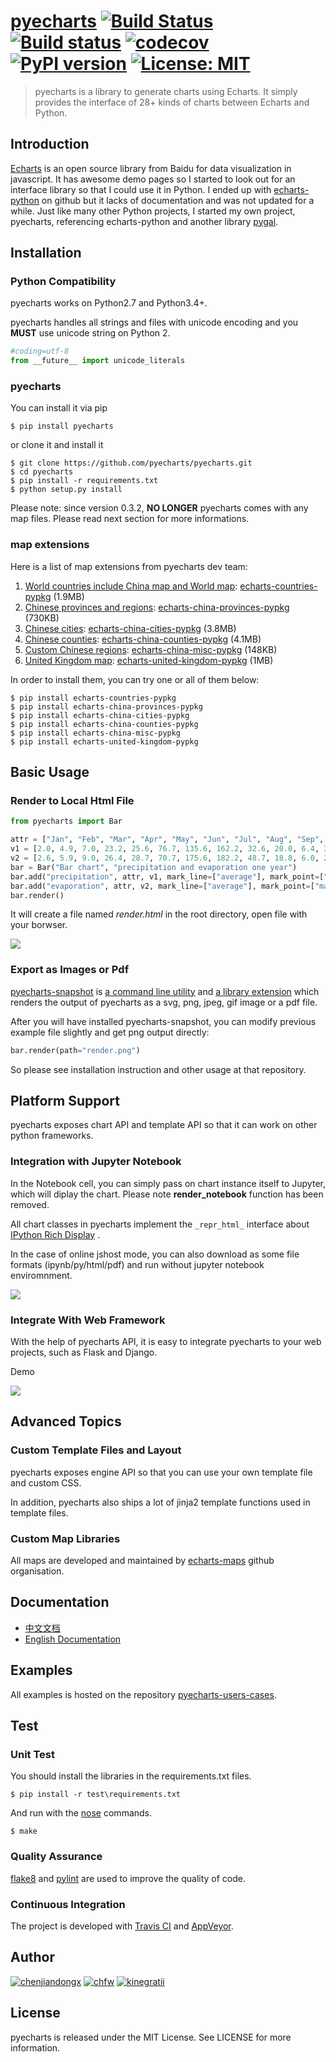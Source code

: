 # [pyecharts](https://github.com/pyecharts/pyecharts) [![Build Status](https://travis-ci.org/pyecharts/pyecharts.svg?branch=master)](https://travis-ci.org/pyecharts/pyecharts) [![Build status](https://ci.appveyor.com/api/projects/status/81cbsfjpfryv1cl8?svg=true)](https://ci.appveyor.com/project/chenjiandongx/pyecharts) [![codecov](https://codecov.io/gh/pyecharts/pyecharts/branch/master/graph/badge.svg)](https://codecov.io/gh/pyecharts/pyecharts) [![PyPI version](https://badge.fury.io/py/pyecharts.svg)](https://badge.fury.io/py/pyecharts) [![License: MIT](https://img.shields.io/badge/License-MIT-green.svg)](https://opensource.org/licenses/MIT)

> pyecharts is a library to generate charts using Echarts. It simply provides the interface of 28+ kinds of charts between Echarts and Python.


## Introduction
[Echarts](https://github.com/ecomfe/echarts) is an open source library from Baidu for data visualization in javascript. It has awesome demo pages so I started to look out for an interface library so that I could use it in Python. I ended up with [echarts-python](https://github.com/yufeiminds/echarts-python) on github but it lacks of documentation and was not updated for a while. Just like many other Python projects, I started my own project, pyecharts, referencing echarts-python and another library [pygal](https://github.com/Kozea/pygal).

## Installation

### Python Compatibility

pyecharts works on Python2.7 and Python3.4+.

pyecharts handles all strings and files with unicode encoding and you **MUST** use unicode string on Python 2.

```python
#coding=utf-8
from __future__ import unicode_literals
```

### pyecharts

You can install it via pip
```shell
$ pip install pyecharts
```

or clone it and install it
```shell
$ git clone https://github.com/pyecharts/pyecharts.git
$ cd pyecharts
$ pip install -r requirements.txt
$ python setup.py install
```

Please note: since version 0.3.2, **NO LONGER** pyecharts comes with any map files. Please read next section for more informations.

### map extensions

Here is a list of map extensions from pyecharts dev team:

1. [World countries include China map and World map](https://echarts-maps.github.io/echarts-countries-js/): [echarts-countries-pypkg](https://github.com/pyecharts/echarts-countries-pypkg) (1.9MB)
2. [Chinese provinces and regions](https://echarts-maps.github.io/echarts-china-provinces-js/): [echarts-china-provinces-pypkg](https://github.com/pyecharts/echarts-china-provinces-pypkg) (730KB)
3. [Chinese cities](https://echarts-maps.github.io/echarts-china-cities-js/): [echarts-china-cities-pypkg](https://github.com/pyecharts/echarts-china-cities-pypkg) (3.8MB)
4. [Chinese counties](https://echarts-maps.github.io/echarts-china-counties-js/): [echarts-china-counties-pypkg](https://github.com/pyecharts/echarts-china-counties-pypkg) (4.1MB)
5. [Custom Chinese regions](https://echarts-maps.github.io/echarts-china-misc-js/): [echarts-china-misc-pypkg](https://github.com/pyecharts/echarts-china-misc-pypkg) (148KB)
6. [United Kingdom map](https://echarts-maps.github.io/echarts-united-kingdom-js/): [echarts-united-kingdom-pypkg](https://github.com/pyecharts/echarts-united-kingdom-pypkg) (1MB)


In order to install them, you can try one or all of them below:

```shell
$ pip install echarts-countries-pypkg
$ pip install echarts-china-provinces-pypkg
$ pip install echarts-china-cities-pypkg
$ pip install echarts-china-counties-pypkg
$ pip install echarts-china-misc-pypkg
$ pip install echarts-united-kingdom-pypkg
```

## Basic Usage

### Render to Local Html File

```python
from pyecharts import Bar

attr = ["Jan", "Feb", "Mar", "Apr", "May", "Jun", "Jul", "Aug", "Sep", "Oct", "Nov", "Dec"]
v1 = [2.0, 4.9, 7.0, 23.2, 25.6, 76.7, 135.6, 162.2, 32.6, 20.0, 6.4, 3.3]
v2 = [2.6, 5.9, 9.0, 26.4, 28.7, 70.7, 175.6, 182.2, 48.7, 18.8, 6.0, 2.3]
bar = Bar("Bar chart", "precipitation and evaporation one year")
bar.add("precipitation", attr, v1, mark_line=["average"], mark_point=["max", "min"])
bar.add("evaporation", attr, v2, mark_line=["average"], mark_point=["max", "min"])
bar.render()
```

It will create a file named *render.html* in the root directory, open file with your borwser.

![](https://user-images.githubusercontent.com/19553554/35388262-078a4afc-020e-11e8-8acc-cc7bc8a4e8a6.gif)

### Export as Images or Pdf

[pyecharts-snapshot](https://github.com/pyecharts/pyecharts-snapshot) is [a command line utility](https://github.com/pyecharts/pyecharts-snapshot#usage) and [a library extension](https://github.com/pyecharts/pyecharts-snapshot#example-programs) which renders the output of pyecharts as a svg, png, jpeg, gif image or a pdf file.

After you will have installed pyecharts-snapshot, you can modify previous example file slightly and get png output directly:


```python
bar.render(path="render.png")
```

So please see installation instruction and other usage at that repository.

## Platform Support

pyecharts exposes chart API and template API so that it can work on other python frameworks.

### Integration with Jupyter Notebook

In the Notebook cell, you can simply pass on chart instance itself to Jupyter, which will diplay the chart. Please note **render_notebook** function has been removed.

All chart classes in pyecharts implement the `_repr_html_` interface about [IPython Rich Display](http://ipython.readthedocs.io/en/stable/config/integrating.html#rich-display) .

In the case of online jshost mode, you can also download as some file formats (ipynb/py/html/pdf) and run without jupyter notebook enviromnment.

![](https://user-images.githubusercontent.com/19553554/35104252-3e36cee2-fca3-11e7-8e43-09bbe8dbbd1e.png)

### Integrate With Web Framework

With the help of pyecharts API, it is easy to integrate pyecharts to your web projects, such as Flask and Django.

Demo

![](https://user-images.githubusercontent.com/19553554/35081158-3faa7c34-fc4d-11e7-80c9-2de79371374f.gif)

## Advanced Topics

### Custom Template Files and Layout

pyecharts exposes engine API so that you can use your own template file and custom CSS.

In addition, pyecharts also ships a lot of jinja2 template functions used in template files.

### Custom Map Libraries

All maps are developed and maintained by [echarts-maps](https://github.com/echarts-maps) github organisation.

## Documentation

* [中文文档](http://pyecharts.org/#/zh-cn/)
* [English Documentation](http://pyecharts.org/#/en-us/)

## Examples

All examples is hosted on the repository [pyecharts-users-cases](https://github.com/pyecharts/pyecharts-users-cases).

## Test

### Unit Test

You should install the libraries in the requirements.txt files.

```shell
$ pip install -r test\requirements.txt
```

And run with the [nose](https://nose.readthedocs.io/en/latest/) commands.

```shell
$ make
```

### Quality Assurance

[flake8](http://flake8.pycqa.org/en/latest/index.html) and [pylint](https://www.pylint.org/) are used to improve the quality of code.

### Continuous Integration

The project is developed with [Travis CI](https://travis-ci.org/) and [AppVeyor](https://ci.appveyor.com/).

## Author

[![chenjiandongx](https://user-images.githubusercontent.com/19553554/35315207-02ea37ea-0106-11e8-9f9f-8fb26922c492.png)](https://github.com/chenjiandongx)  [![chfw](https://user-images.githubusercontent.com/19553554/35315208-032a38a4-0106-11e8-85f1-7f601330027f.png)](https://github.com/chfw)  [![kinegratii](https://user-images.githubusercontent.com/19553554/35315209-0368f8fa-0106-11e8-99f6-c71d7624a2c9.png)](https://github.com/kinegratii)

## License
pyecharts is released under the MIT License. See LICENSE for more information.
